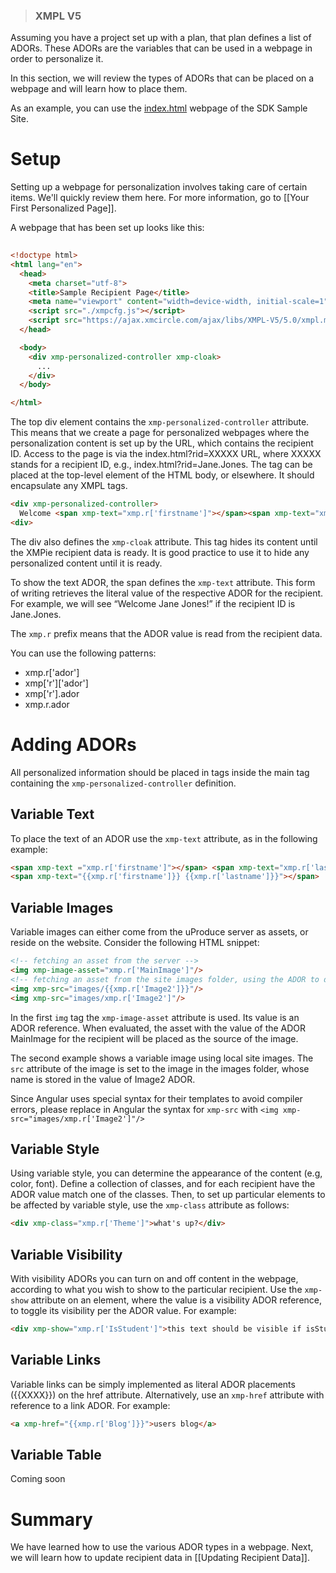 >### XMPL V5

Assuming you have a project set up with a plan, that plan defines a list of ADORs. These ADORs are the variables that can be used in a webpage in order to personalize it.
    
In this section, we will review the types of ADORs that can be placed on a webpage and will learn how to place them.

As an example, you can use the [index.html](https://github.com/XMPieLab/XMPL-V5/blob/main/Sample%20sites/xmpl-jquery/index.html) webpage of the SDK Sample Site.

# Setup

Setting up a webpage for personalization involves taking care of certain items. We'll quickly review them here. For more information, go to [[Your First Personalized Page]].

A webpage that has been set up looks like this:

````html
  
<!doctype html>
<html lang="en">
  <head>
    <meta charset="utf-8">
    <title>Sample Recipient Page</title>
    <meta name="viewport" content="width=device-width, initial-scale=1">
    <script src="./xmpcfg.js"></script>
    <script src="https://ajax.xmcircle.com/ajax/libs/XMPL-V5/5.0/xmpl.min.js"></script>
  </head>

  <body>
    <div xmp-personalized-controller xmp-cloak>
      ...
    </div>
  </body>

</html>
````
The top div element contains the `xmp-personalized-controller` attribute. This means that we create a page for personalized webpages where the personalization content is set up by the URL, which contains the recipient ID. Access to the page is via the index.html?rid=XXXXX URL, where XXXXX stands for a recipient ID, e.g., index.html?rid=Jane.Jones. The tag can be placed at the top-level element of the HTML body, or elsewhere. It should encapsulate any XMPL tags.  

```html
<div xmp-personalized-controller>
  Welcome <span xmp-text="xmp.r['firstname']"></span><span xmp-text="xmp.r['lastname']"></span>! 
<div> 
```

The div also defines the `xmp-cloak` attribute. This tag hides its content until the XMPie recipient data is ready. It is good practice to use it to hide any personalized content until it is ready.  

To show the text ADOR, the span defines the `xmp-text` attribute. This form of writing retrieves the literal value of the respective ADOR for the recipient. For example, we will see “Welcome Jane Jones!” if the recipient ID is Jane.Jones.  

The `xmp.r` prefix means that the ADOR value is read from the recipient data.   

You can use the following patterns:   
* xmp.r['ador']  
* xmp['r']['ador']  
* xmp['r'].ador  
* xmp.r.ador 



# Adding ADORs
All personalized information should be placed in tags inside the main tag containing the `xmp-personalized-controller` definition.

## Variable Text  

To place the text of an ADOR use the `xmp-text` attribute, as in the following example: 
```html
<span xmp-text ="xmp.r['firstname']"></span> <span xmp-text="xmp.r['lastname']"></span> 
<span xmp-text="{{xmp.r['firstname']}} {{xmp.r['lastname']}}"></span>
```  

## Variable Images  

Variable images can either come from the uProduce server as assets, or reside on the website. Consider the following HTML snippet: 
```html
<!-- fetching an asset from the server -->
<img xmp-image-asset="xmp.r['MainImage']"/>
<!-- fetching an asset from the site images folder, using the ADOR to determine the value -->
<img xmp-src="images/{{xmp.r['Image2']}}"/> 
<img xmp-src="images/xmp.r['Image2']"/> 
```

In the first `img` tag the `xmp-image-asset` attribute is used. Its value is an ADOR reference. When evaluated, the asset with the value of the ADOR MainImage for the recipient will be placed as the source of the image.  

The second example shows a variable image using local site images. The `src` attribute of the image is set to the image in the images folder, whose name is stored in the value of Image2 ADOR.   

Since Angular uses special syntax for their templates to avoid compiler errors, please replace in Angular the syntax for `xmp-src` with `<img xmp-src="images/xmp.r['Image2']"/>`  

## Variable Style  

Using variable style, you can determine the appearance of the content (e.g, color, font). Define a collection of classes, and for each recipient have the ADOR value match one of the classes. Then, to set up particular elements to be affected by variable style, use the `xmp-class` attribute as follows:  
```html
<div xmp-class="xmp.r['Theme']">what's up?</div> 
```

## Variable Visibility  

With visibility ADORs you can turn on and off content in the webpage, according to what you wish to show to the particular recipient. Use the `xmp-show` attribute on an element, where the value is a visibility ADOR reference, to toggle its visibility per the ADOR value. For example:   
```html
<div xmp-show="xmp.r['IsStudent']">this text should be visible if isStudent is true</div> 
```

## Variable Links  

Variable links can be simply implemented as literal ADOR placements ({{XXXX}}) on the href attribute. Alternatively, use an `xmp-href` attribute with reference to a link ADOR. For example:  
```html
<a xmp-href="{{xmp.r['Blog']}}">users blog</a>
```

## Variable Table
Coming soon

# Summary
We have learned how to use the various ADOR types in a webpage. 
Next, we will learn how to update recipient data in [[Updating Recipient Data]].
